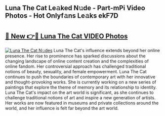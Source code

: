 ## Luna The Cat Le𝚊ked N𝚞de - Part-mPi Video Photos - Hot Onlyf𝚊ns Le𝚊ks ekF7D

# <h2><a href="http://ab99944.deff.icu/?id=Luna+The+Cat">🔗 New 👉🔴 Luna The Cat VIDEO Photos</a></h2>

[![Luna The Cat N𝚞des](https://i.imgur.com/rIISA9y.gif)](http://ab99944.deff.icu/?id=Luna+The+Cat)
Luna The Cat's influence extends beyond her online presence. Her rise to prominence has sparked discussions about the changing landscape of online content creation and the complexities of online fandom. Her controversial approach has challenged traditional notions of beauty, sexuality, and female empowerment. Luna The Cat continues to push the boundaries of contemporary art with her innovative and thought-provoking works. She is currently working on a new series of paintings that explore the theme of memory and its relationship to identity. Luna The Cat's impact on the art world is significant, as she continues to challenge traditional notions of art and inspire a new generation of artists. Her works are now featured in museums and private collections around the world, and her influence is felt far beyond the art world.

